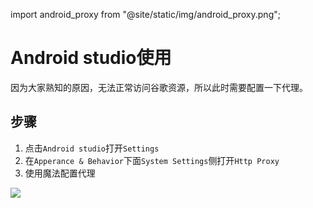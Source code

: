 import android_proxy from "@site/static/img/android_proxy.png";

# Android studio使用

因为大家熟知的原因，无法正常访问谷歌资源，所以此时需要配置一下代理。

## 步骤

1. 点击`Android studio`打开`Settings`
2. 在`Apperance & Behavior`下面`System Settings`侧打开`Http Proxy`
3. 使用魔法配置代理

<img src={android_proxy} width={600} />
